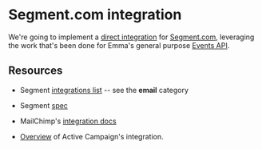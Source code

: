 # Segment.com integration

We're going to implement a [direct integration](https://segment.com/docs/partners/direct-integration/#2-build-an-endpoint-to-receive-customer-data) for [Segment.com](https://segment.com), leveraging the work that's been done for Emma's general purpose [Events API](https://github.com/emmadev/external-events).


## Resources 

* Segment [integrations list](https://segment.com/integrations) -- see the
  **email** category

* Segment [spec](https://segment.com/docs/spec/)

* MailChimp's [integration docs](https://segment.com/docs/integrations/mailchimp/)

* [Overview](http://www.activecampaign.com/blog/share-contact-data-with-other-apps/) of Active Campaign's integration.

